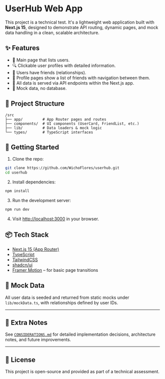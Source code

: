# UserHub Web App

This project is a technical test. It's a lightweight web application built with **Next.js 15**, designed to demonstrate API routing, dynamic pages, and mock data handling in a clean, scalable architecture.

## ✨ Features

- 🧑 Main page that lists users.
- 🔍 Clickable user profiles with detailed information.
- 👥 Users have friends (relationships).
- 🔁 Profile pages show a list of friends with navigation between them.
- 📡 All data is served via API endpoints within the Next.js app.
- 🧪 Mock data, no database.

## 📂 Project Structure

```
/src
├── app/         # App Router pages and routes
├── components/  # UI components (UserCard, FriendList, etc.)
├── lib/         # Data loaders & mock logic
└── types/       # TypeScript interfaces
```

## 🚀 Getting Started

1. Clone the repo:

```bash
git clone https://github.com/WichoFlores/userhub.git
cd userhub
```

2. Install dependencies:

```bash
npm install
```

3. Run the development server:

```bash
npm run dev
```

4. Visit [http://localhost:3000](http://localhost:3000) in your browser.

## 📦 Tech Stack

- [Next.js 15 (App Router)](https://nextjs.org/)
- [TypeScript](https://www.typescriptlang.org/)
- [TailwindCSS](https://tailwindcss.com/)
- [shadcn/ui](https://ui.shadcn.com/)
- [Framer Motion](https://www.framer.com/motion/) – for basic page transitions

## 🧪 Mock Data

All user data is seeded and returned from static mocks under `lib/mockData.ts`, with relationships defined by user IDs.

---

## 📁 Extra Notes

See [`CONSIDERATIONS.md`](./CONSIDERATIONS.md) for detailed implementation decisions, architecture notes, and future improvements.

---

## 📝 License

This project is open-source and provided as part of a technical assessment.
